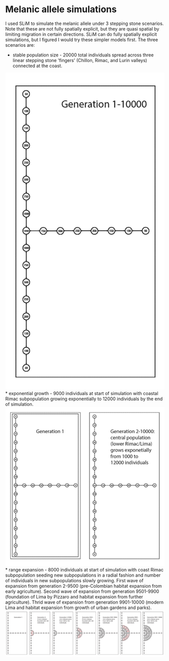 # Melanic allele simulations

I used SLiM to simulate the melanic allele under 3 stepping stone scenarios. Note that these are not fully spatially explicit, but they are quasi spatial by limiting migration in certain directions. SLiM can do fully spatially explicit simulations, but I figured I would try these simpler models first. The three scenarios are:
* stable population size - 20000 total individuals spread across three linear stepping stone 'fingers' (Chillon, Rimac, and Lurin valleys) connected at the coast.
<img src="scenario_1.png">
* exponential growth - 9000 individuals at start of simulation with coastal Rimac subpopulation growing exponentially to 12000 individuals by the end of simulation.
<img src="scenario_2.png">
* range expansion - 8000 individuals at start of simulation with coast Rimac subpopulation seeding new subpopulations in a radial fashion and number of individuals in new subpopulations slowly growing. First wave of expansion from generation 2-9500 (pre-Colombian habitat expansion from early agriculture). Second wave of expansion from generation 9501-9900 (foundation of Lima by Pizzaro and habitat expansion from further agriculture). Thrid wave of expansion from generation 9901-10000 (modern Lima and habitat expansion from growth of urban gardens and parks).
<img src="scenario_3.png">
